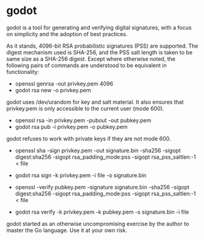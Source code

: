 # godot
godot is a tool for generating and verifying digital signatures, with a
focus on simplicity and the adoption of best practices.

As it stands, 4096-bit RSA probabilistic signatures (PSS) are
supported. The digest mechanism used is SHA-256, and the PSS salt
length is taken to be same size as a SHA-256 digest. Except where
otherwise noted, the following pairs of commands are understood to
be equivalent in functionality:

- openssl genrsa -out privkey.pem 4096
- godot rsa new -o privkey.pem

godot uses /dev/urandom for key and salt material. It also ensures
that privkey.pem is only accessible to the current user (mode 600).

- openssl rsa -in privkey.pem -pubout -out pubkey.pem
- godot rsa pub -i privkey.pem -o pubkey.pem

godot refuses to work with private keys if they are not mode 600.

- openssl sha -sign privkey.pem -out signature.bin -sha256 -sigopt digest:sha256 -sigopt rsa_padding_mode:pss -sigopt rsa_pss_saltlen:-1 < file
- godot rsa sign -k privkey.pem -i file -o signature.bin

- openssl -verify pubkey.pem -signature signature.bin -sha256 -sigopt digest:sha256 -sigopt rsa_padding_mode:pss -sigopt rsa_pss_saltlen:-1 < file
- godot rsa verify -k privkey.pem -k pubkey.pem -s signature.bin -i file

godot started as an otherwise uncompromising exercise by the author
to master the Go language. Use it at your own risk.
